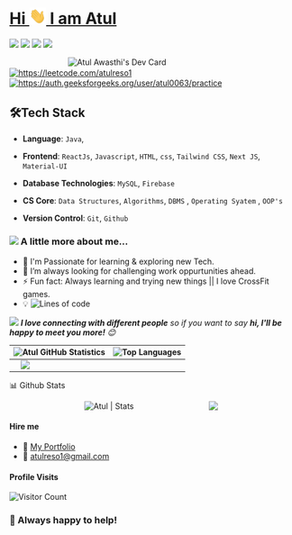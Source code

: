 # [Hi <img src="https://raw.githubusercontent.com/ABSphreak/ABSphreak/master/gifs/Hi.gif" width="30px"> I am Atul](https://www.linkedin.com/in/atul-kumar-awasthi-225511143)
[<img height="30" src="https://img.shields.io/badge/twitter-%231DA1F2.svg?&style=for-the-badge&logo=twitter&logoColor=white" />][twitter]
[<img height="30" src="https://img.shields.io/badge/linkedin-1.6k-blue.svg?&style=for-the-badge&logo=linkedin&logoColor=white" />][LinkedIn]
[<img height="30" src="https://img.shields.io/badge/medium-black.svg?&style=for-the-badge&logo=medium&logoColor=white" />][medium]
[<img height="30" src="https://img.shields.io/badge/hackerrank-green.svg?&style=for-the-badge&logo=hackerrank&logoColor=white" />][hackerrank]

 
<a href="https://app.daily.dev/atuldev12"><img align="right" src="https://api.daily.dev/devcards/99f2714dded04f30b399dbc50b7fe41c.png?r=zhd" width="400" alt="Atul Awasthi's Dev Card"/></a>

<p align="left">

<a href="https://leetcode.com/atulreso1" target="blank"><img align="center" src="https://cdn.jsdelivr.net/npm/simple-icons@3.0.1/icons/leetcode.svg" alt="https://leetcode.com/atulreso1" height="30" width="40" /></a>
<a href="https://auth.geeksforgeeks.org/user/atul0063/practice" target="blank"><img align="center" src="https://cdn.jsdelivr.net/npm/simple-icons@3.0.1/icons/geeksforgeeks.svg" alt="https://auth.geeksforgeeks.org/user/atul0063/practice" height="30" width="40" /></a>

</p> 


<h2>🛠Tech Stack</h2>

- **Language**:  `Java`,

- **Frontend**: `ReactJs`, `Javascript`,  `HTML`, `css`,  `Tailwind CSS`, `Next JS`,  `Material-UI`

- **Database Technologies**: `MySQL`,  `Firebase`

- **CS Core**: `Data Structures`, `Algorithms`, `DBMS` , `Operating Syatem` , `OOP's`

- **Version Control**: `Git`, `Github`


 ### <img src="https://media.giphy.com/media/VgCDAzcKvsR6OM0uWg/giphy.gif" width="50"> A little more about me...
 
- 🚀 I'm Passionate for learning & exploring new Tech.
- 🌋 I’m always looking for challenging work oppurtunities ahead.
- ⚡ Fun fact: Always learning and trying new things || I love CrossFit games.
- 💡 ![Lines of code](https://img.shields.io/badge/From%20Hello%20World%20I%27ve%20Written-1.0%20million+%20lines%20of%20code-blue)



<img src="https://media.giphy.com/media/LnQjpWaON8nhr21vNW/giphy.gif" width="60"> <em><b>I love connecting with different people</b> so if you want to say <b>hi, I'll be happy to meet you more!</b> 😊 </em>

 | ![Atul GitHub Statistics](https://github-readme-stats.vercel.app/api?username=kumaratul60&show_icons=true) | ![Top Languages](https://github-readme-stats.vercel.app/api/top-langs/?username=kumaratul60)|
| --- | --- |
|<img align='right' src="https://media.giphy.com/media/M9gbBd9nbDrOTu1Mqx/giphy.gif" width="150">  |

📊 Github Stats


<p align = "center"><img  src="https://github-readme-stats.vercel.app/api?username=kumaratul60&show_icons=true&theme=gotham" alt="Atul | Stats" />
 

 
<img align='right' src="https://media.giphy.com/media/M9gbBd9nbDrOTu1Mqx/giphy.gif" width="150">

 


#### Hire me
- :paperclip: [My Portfolio](https://atulthecode1.netlify.app/)
- :email: atulreso1@gmail.com

#### Profile Visits 

 ![Visitor Count](https://profile-counter.glitch.me/{kumaratul60}/count.svg)
 
 
 [twitter]:https://twitter.com/kumaratul60
 [linkedin]:https://www.linkedin.com/in/atul-kumar-awasthi-225511143
 [medium]:https://medium.com/@kumaratul60
 [hackerrank]:https://www.hackerrank.com/atulreso1
[gmail]: https://gmail.com


### :handshake: Always happy to help!

